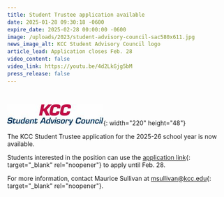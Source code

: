 ```yaml
---
title: Student Trustee application available
date: 2025-01-28 09:30:18 -0600
expire_date: 2025-02-28 00:00:00 -0600
image: /uploads/2023/student-advisory-council-sac580x611.jpg
news_image_alt: KCC Student Advisory Council logo
article_lead: Application closes Feb. 28
video_content: false
video_link: https://youtu.be/4d2LkGjg5bM
press_release: false
---
```

&nbsp;

![KCC Student Advisory Council](/uploads/2023/sac-logo-color220x48.jpg "KCC Student Advisory Council logo"){: width="220" height="48"}

The KCC Student Trustee application for the 2025-26 school year is now available.

Students interested in the position can use the [application link](https://form.jotform.com/200476436597161 "Student Trustee application"){: target="_blank" rel="noopener"} to apply until Feb. 28.

For more information, contact Maurice Sullivan at [msullivan@kcc.edu](mailto:msullivan@kcc.edu "Email Maurice Sullivan"){: target="_blank" rel="noopener"}.